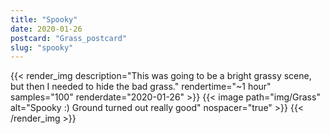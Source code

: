 ```yaml
---
title: "Spooky"
date: 2020-01-26
postcard: "Grass_postcard"
slug: "spooky"
---
```


{{< render_img description="This was going to be a bright grassy scene, but then I needed to hide the bad grass." rendertime="~1 hour" samples="100" renderdate="2020-01-26" >}}
{{< image path="img/Grass" alt="Spooky :) Ground turned out really good" nospacer="true" >}}
{{< /render_img >}}  


